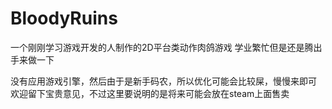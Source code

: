 # BloodyRuins


一个刚刚学习游戏开发的人制作的2D平台类动作肉鸽游戏
学业繁忙但是还是腾出手来做一下

没有应用游戏引擎，然后由于是新手码农，所以优化可能会比较屎，慢慢来即可
欢迎留下宝贵意见，不过这里要说明的是将来可能会放在steam上面售卖
